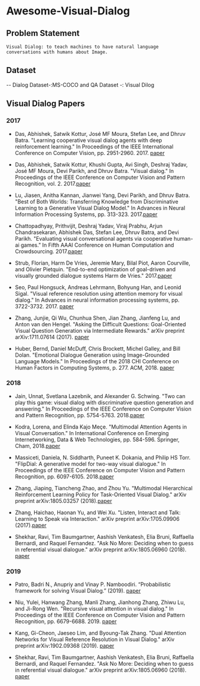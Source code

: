 
# Awesome-Visual-Dialog

## Problem Statement
    Visual Dialog: to teach machines to have natural language conversations with humans about Image.

## Dataset

--  Dialog Dataset-:MS-COCO and QA Dataset -: Visual Dilog

## Visual Dialog Papers

### 2017
- Das, Abhishek, Satwik Kottur, José MF Moura, Stefan Lee, and Dhruv Batra. "Learning cooperative visual dialog agents with deep reinforcement learning." In Proceedings of the IEEE International Conference on Computer Vision, pp. 2951-2960. 2017. [paper](http://openaccess.thecvf.com/content_iccv_2017/html/Das_Learning_Cooperative_Visual_ICCV_2017_paper.html)

- Das, Abhishek, Satwik Kottur, Khushi Gupta, Avi Singh, Deshraj Yadav, José MF Moura, Devi Parikh, and Dhruv Batra. "Visual dialog." In Proceedings of the IEEE Conference on Computer Vision and Pattern Recognition, vol. 2. 2017.[paper](http://openaccess.thecvf.com/content_cvpr_2017/html/Das_Visual_Dialog_CVPR_2017_paper.html)

- Lu, Jiasen, Anitha Kannan, Jianwei Yang, Devi Parikh, and Dhruv Batra. "Best of Both Worlds: Transferring Knowledge from Discriminative Learning to a Generative Visual Dialog Model." In Advances in Neural Information Processing Systems, pp. 313-323. 2017.[paper](http://papers.nips.cc/paper/6635-best-of-both-worlds-transferring-knowledge-from-discriminative-learning-to-a-generative-visual-dialog-model)

- Chattopadhyay, Prithvijit, Deshraj Yadav, Viraj Prabhu, Arjun Chandrasekaran, Abhishek Das, Stefan Lee, Dhruv Batra, and Devi Parikh. "Evaluating visual conversational agents via cooperative human-ai games." In Fifth AAAI Conference on Human Computation and Crowdsourcing. 2017.[paper](https://www.aaai.org/ocs/index.php/HCOMP/HCOMP17/paper/view/15936)

- Strub, Florian, Harm De Vries, Jeremie Mary, Bilal Piot, Aaron Courville, and Olivier Pietquin. "End-to-end optimization of goal-driven and visually grounded dialogue systems Harm de Vries." 2017.[paper](https://hal.inria.fr/hal-01549642/)

- Seo, Paul Hongsuck, Andreas Lehrmann, Bohyung Han, and Leonid Sigal. "Visual reference resolution using attention memory for visual dialog." In Advances in neural information processing systems, pp. 3722-3732. 2017. [paper](http://papers.nips.cc/paper/6962-visual-reference-resolution-using-attention-memory-for-visual-dialog)

- Zhang, Junjie, Qi Wu, Chunhua Shen, Jian Zhang, Jianfeng Lu, and Anton van den Hengel. "Asking the Difficult Questions: Goal-Oriented Visual Question Generation via Intermediate Rewards." arXiv preprint arXiv:1711.07614 (2017). [paper](https://arxiv.org/abs/1711.07614)

- Huber, Bernd, Daniel McDuff, Chris Brockett, Michel Galley, and Bill Dolan. "Emotional Dialogue Generation using Image-Grounded Language Models." In Proceedings of the 2018 CHI Conference on Human Factors in Computing Systems, p. 277. ACM, 2018. [paper](https://dl.acm.org/citation.cfm?id=3173851)

### 2018
- Jain, Unnat, Svetlana Lazebnik, and Alexander G. Schwing. "Two can play this game: visual dialog with discriminative question generation and answering." In Proceedings of the IEEE Conference on Computer Vision and Pattern Recognition, pp. 5754-5763. 2018.[paper](http://openaccess.thecvf.com/content_cvpr_2018/html/Jain_Two_Can_Play_CVPR_2018_paper.html)


- Kodra, Lorena, and Elinda Kajo Meçe. "Multimodal Attention Agents in Visual Conversation." In International Conference on Emerging Internetworking, Data & Web Technologies, pp. 584-596. Springer, Cham, 2018.[paper](https://link.springer.com/chapter/10.1007/978-3-319-75928-9_52)


- Massiceti, Daniela, N. Siddharth, Puneet K. Dokania, and Philip HS Torr. "FlipDial: A generative model for two-way visual dialogue." In Proceedings of the IEEE Conference on Computer Vision and Pattern Recognition, pp. 6097-6105. 2018.[paper](http://openaccess.thecvf.com/content_cvpr_2018/html/Massiceti_FlipDial_A_Generative_CVPR_2018_paper.html)

- Zhang, Jiaping, Tiancheng Zhao, and Zhou Yu. "Multimodal Hierarchical Reinforcement Learning Policy for Task-Oriented Visual Dialog." arXiv preprint arXiv:1805.03257 (2018).[paper](https://arxiv.org/abs/1805.03257)

- Zhang, Haichao, Haonan Yu, and Wei Xu. "Listen, Interact and Talk: Learning to Speak via Interaction." arXiv preprint arXiv:1705.09906 (2017).[paper](http://papers.nips.cc/paper/6962-visual-reference-resolution-using-attention-memory-for-visual-dialog)

- Shekhar, Ravi, Tim Baumgartner, Aashish Venkatesh, Elia Bruni, Raffaella Bernardi, and Raquel Fernandez. "Ask No More: Deciding when to guess in referential visual dialogue." arXiv preprint arXiv:1805.06960 (2018). [paper](https://arxiv.org/abs/1805.06960)

### 2019
- Patro, Badri N., Anupriy and Vinay P. Namboodiri. “Probabilistic framework for solving Visual Dialog.” (2019). [paper](https://arxiv.org/pdf/1909.04800.pdf)

- Niu, Yulei, Hanwang Zhang, Manli Zhang, Jianhong Zhang, Zhiwu Lu, and Ji-Rong Wen. "Recursive visual attention in visual dialog." In Proceedings of the IEEE Conference on Computer Vision and Pattern Recognition, pp. 6679-6688. 2019. [paper](http://openaccess.thecvf.com/content_CVPR_2019/html/Niu_Recursive_Visual_Attention_in_Visual_Dialog_CVPR_2019_paper.html)

- Kang, Gi-Cheon, Jaeseo Lim, and Byoung-Tak Zhang. "Dual Attention Networks for Visual Reference Resolution in Visual Dialog." arXiv preprint arXiv:1902.09368 (2019). [paper](https://arxiv.org/abs/1902.09368)

- Shekhar, Ravi, Tim Baumgartner, Aashish Venkatesh, Elia Bruni, Raffaella Bernardi, and Raquel Fernandez. "Ask No More: Deciding when to guess in referential visual dialogue." arXiv preprint arXiv:1805.06960 (2018). [paper](https://arxiv.org/abs/1805.06960)





